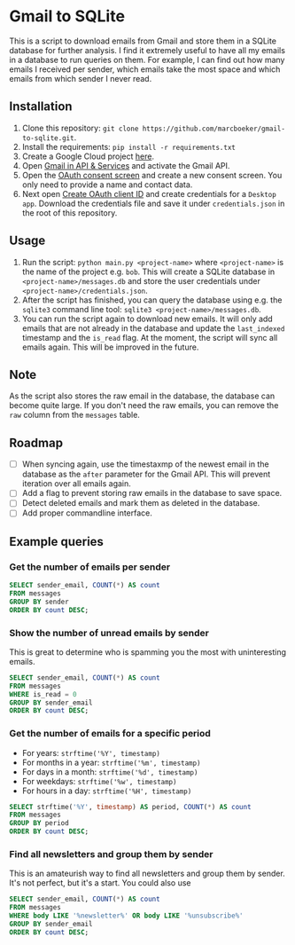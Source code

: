 # Gmail to SQLite

This is a script to download emails from Gmail and store them in a SQLite database for further analysis. I find it extremely useful to have all my emails in a database to run queries on them. For example, I can find out how many emails I received per sender, which emails take the most space and which emails from which sender I never read.

## Installation

1. Clone this repository: `git clone https://github.com/marcboeker/gmail-to-sqlite.git`.
2. Install the requirements: `pip install -r requirements.txt`
3. Create a Google Cloud project [here](https://console.cloud.google.com/projectcreate).
4. Open [Gmail in API & Services](https://console.cloud.google.com/apis/library/gmail.googleapis.com) and activate the Gmail API.
5. Open the [OAuth consent screen](https://console.cloud.google.com/apis/credentials/consent) and create a new consent screen. You only need to provide a name and contact data.
6. Next open [Create OAuth client ID](https://console.cloud.google.com/apis/credentials/oauthclient) and create credentials for a `Desktop app`. Download the credentials file and save it under `credentials.json` in the root of this repository.

## Usage

1. Run the script: `python main.py <project-name>` where `<project-name>` is the name of the project e.g. `bob`. This will create a SQLite database in `<project-name>/messages.db` and store the user credentials under `<project-name>/credentials.json`.
2. After the script has finished, you can query the database using e.g. the `sqlite3` command line tool: `sqlite3 <project-name>/messages.db`.
3. You can run the script again to download new emails. It will only add emails that are not already in the database and update the `last_indexed` timestamp and the `is_read` flag. At the moment, the script will sync all emails again. This will be improved in the future.

## Note

As the script also stores the raw email in the database, the database can become quite large. If you don't need the raw emails, you can remove the `raw` column from the `messages` table.

## Roadmap

- [ ] When syncing again, use the timestaxmp of the newest email in the database as the `after` parameter for the Gmail API. This will prevent iteration over all emails again.
- [ ] Add a flag to prevent storing raw emails in the database to save space.
- [ ] Detect deleted emails and mark them as deleted in the database.
- [ ] Add proper commandline interface.

## Example queries

### Get the number of emails per sender

```sql
SELECT sender_email, COUNT(*) AS count
FROM messages
GROUP BY sender
ORDER BY count DESC;
```

### Show the number of unread emails by sender

This is great to determine who is spamming you the most with uninteresting emails.

```sql
SELECT sender_email, COUNT(*) AS count
FROM messages
WHERE is_read = 0
GROUP BY sender_email
ORDER BY count DESC;
```

### Get the number of emails for a specific period

- For years: `strftime('%Y', timestamp)`
- For months in a year: `strftime('%m', timestamp)`
- For days in a month: `strftime('%d', timestamp)`
- For weekdays: `strftime('%w', timestamp)`
- For hours in a day: `strftime('%H', timestamp)`

```sql
SELECT strftime('%Y', timestamp) AS period, COUNT(*) AS count
FROM messages
GROUP BY period
ORDER BY count DESC;
```

### Find all newsletters and group them by sender

This is an amateurish way to find all newsletters and group them by sender. It's not perfect, but it's a start. You could also use

```sql
SELECT sender_email, COUNT(*) AS count
FROM messages
WHERE body LIKE '%newsletter%' OR body LIKE '%unsubscribe%'
GROUP BY sender_email
ORDER BY count DESC;
```
